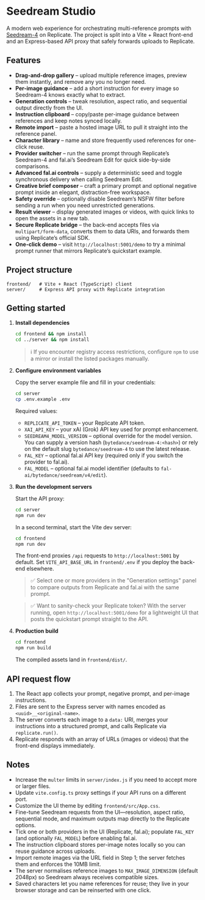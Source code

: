 # Seedream Studio

A modern web experience for orchestrating multi-reference prompts with [Seedream-4](https://replicate.com/bytedance/seedream-4) on Replicate. The project is split into a Vite + React front-end and an Express-based API proxy that safely forwards uploads to Replicate.

## Features

- **Drag-and-drop gallery** – upload multiple reference images, preview them instantly, and remove any you no longer need.
- **Per-image guidance** – add a short instruction for every image so Seedream-4 knows exactly what to extract.
- **Generation controls** – tweak resolution, aspect ratio, and sequential output directly from the UI.
- **Instruction clipboard** – copy/paste per-image guidance between references and keep notes synced locally.
- **Remote import** – paste a hosted image URL to pull it straight into the reference panel.
- **Character library** – name and store frequently used references for one-click reuse.
- **Provider switcher** – run the same prompt through Replicate’s Seedream-4 and fal.ai’s Seedream Edit for quick side-by-side comparisons.
- **Advanced fal.ai controls** – supply a deterministic seed and toggle synchronous delivery when calling Seedream Edit.
- **Creative brief composer** – craft a primary prompt and optional negative prompt inside an elegant, distraction-free workspace.
- **Safety override** – optionally disable Seedream’s NSFW filter before sending a run when you need unrestricted generations.
- **Result viewer** – display generated images or videos, with quick links to open the assets in a new tab.
- **Secure Replicate bridge** – the back-end accepts files via `multipart/form-data`, converts them to data URIs, and forwards them using Replicate’s official SDK.
- **One-click demo** – visit `http://localhost:5001/demo` to try a minimal prompt runner that mirrors Replicate’s quickstart example.

## Project structure

```text
frontend/   # Vite + React (TypeScript) client
server/     # Express API proxy with Replicate integration
```

## Getting started

1. **Install dependencies**

   ```bash
   cd frontend && npm install
   cd ../server && npm install
   ```

   > ℹ️  If you encounter registry access restrictions, configure `npm` to use a mirror or install the listed packages manually.

2. **Configure environment variables**

   Copy the server example file and fill in your credentials:

   ```bash
   cd server
   cp .env.example .env
   ```

   Required values:

   - `REPLICATE_API_TOKEN` – your Replicate API token.
   - `XAI_API_KEY` – your xAI (Grok) API key used for prompt enhancement.
   - `SEEDREAM4_MODEL_VERSION` – optional override for the model version. You can supply a version hash (`bytedance/seedream-4:<hash>`) or rely on the default slug `bytedance/seedream-4` to use the latest release.
   - `FAL_KEY` – optional fal.ai API key (required only if you switch the provider to fal.ai).
   - `FAL_MODEL` – optional fal.ai model identifier (defaults to `fal-ai/bytedance/seedream/v4/edit`).

3. **Run the development servers**

   Start the API proxy:

   ```bash
   cd server
   npm run dev
   ```

   In a second terminal, start the Vite dev server:

   ```bash
   cd frontend
   npm run dev
   ```

   The front-end proxies `/api` requests to `http://localhost:5001` by default. Set `VITE_API_BASE_URL` in `frontend/.env` if you deploy the back-end elsewhere.

   > ✅  Select one or more providers in the "Generation settings" panel to compare outputs from Replicate and fal.ai with the same prompt.

   > ✅  Want to sanity-check your Replicate token? With the server running, open `http://localhost:5001/demo` for a lightweight UI that posts the quickstart prompt straight to the API.

4. **Production build**

   ```bash
   cd frontend
   npm run build
   ```

   The compiled assets land in `frontend/dist/`.

## API request flow

1. The React app collects your prompt, negative prompt, and per-image instructions.
2. Files are sent to the Express server with names encoded as `<uuid>__<original-name>`.
3. The server converts each image to a `data:` URI, merges your instructions into a structured prompt, and calls Replicate via `replicate.run()`.
4. Replicate responds with an array of URLs (images or videos) that the front-end displays immediately.

## Notes

- Increase the `multer` limits in `server/index.js` if you need to accept more or larger files.
- Update `vite.config.ts` proxy settings if your API runs on a different port.
- Customize the UI theme by editing `frontend/src/App.css`.
- Fine-tune Seedream requests from the UI—resolution, aspect ratio, sequential mode, and maximum outputs map directly to the Replicate options.
- Tick one or both providers in the UI (Replicate, fal.ai); populate `FAL_KEY` (and optionally `FAL_MODEL`) before enabling fal.ai.
- The instruction clipboard stores per-image notes locally so you can reuse guidance across uploads.
- Import remote images via the URL field in Step 1; the server fetches them and enforces the 10MB limit.
- The server normalises reference images to `MAX_IMAGE_DIMENSION` (default 2048px) so Seedream always receives compatible sizes.
- Saved characters let you name references for reuse; they live in your browser storage and can be reinserted with one click.
